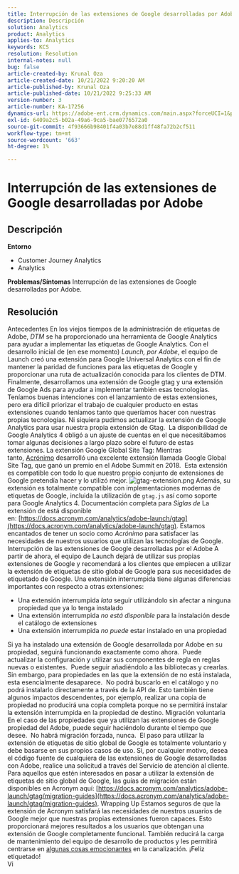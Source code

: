 ```yaml
---
title: Interrupción de las extensiones de Google desarrolladas por Adobe
description: Descripción
solution: Analytics
product: Analytics
applies-to: Analytics
keywords: KCS
resolution: Resolution
internal-notes: null
bug: false
article-created-by: Krunal Oza
article-created-date: 10/21/2022 9:20:20 AM
article-published-by: Krunal Oza
article-published-date: 10/21/2022 9:25:33 AM
version-number: 3
article-number: KA-17256
dynamics-url: https://adobe-ent.crm.dynamics.com/main.aspx?forceUCI=1&pagetype=entityrecord&etn=knowledgearticle&id=98c25394-2151-ed11-bba2-0022480867fb
exl-id: 6409a2c5-b02a-49a6-9ca5-bae0776572a0
source-git-commit: 4f93666b98401f4a03b7e88d1ff48fa72b2cf511
workflow-type: tm+mt
source-wordcount: '663'
ht-degree: 1%

---
```


# Interrupción de las extensiones de Google desarrolladas por Adobe

## Descripción

<b>Entorno</b>
- Customer Journey Analytics
- Analytics



<b>Problemas/Síntomas</b>
Interrupción de las extensiones de Google desarrolladas por Adobe.


## Resolución

Antecedentes En los viejos tiempos de la administración de etiquetas de Adobe, *DTM* se ha proporcionado una herramienta de Google Analytics para ayudar a implementar las etiquetas de Google Analytics.
Con el desarrollo inicial de (en ese momento) *Launch, por Adobe*, el equipo de Launch creó una extensión para Google Universal Analytics con el fin de mantener la paridad de funciones para las etiquetas de Google y proporcionar una ruta de actualización conocida para los clientes de DTM.
Finalmente, desarrollamos una extensión de Google gtag y una extensión de Google Ads para ayudar a implementar también esas tecnologías.  Teníamos buenas intenciones con el lanzamiento de estas extensiones, pero era difícil priorizar el trabajo de cualquier producto en estas extensiones cuando teníamos tanto que queríamos hacer con nuestras propias tecnologías. Ni siquiera pudimos actualizar la extensión de Google Analytics para usar nuestra propia extensión de Gtag. 
La disponibilidad de Google Analytics 4 obligó a un ajuste de cuentas en el que necesitábamos tomar algunas decisiones a largo plazo sobre el futuro de estas extensiones.
La extensión Google Global Site Tag: Mientras tanto, [Acrónimo](https://www.acronym.com/) desarrolló una excelente extensión llamada Google Global Site Tag, que ganó un premio en el Adobe Summit en 2018.  Esta extensión es compatible con todo lo que nuestro propio conjunto de extensiones de Google pretendía hacer y lo utilizó mejor.
![gtag-extension.png](https://experienceleaguecommunities.adobe.com/t5/image/serverpage/image-id/32446iD3F68A3559E15F49/image-size/large?v=v2&amp;amp;px=999 "gtag-extension.png")
Además, su extensión es totalmente compatible con implementaciones modernas de etiquetas de Google, incluida la utilización de `gtag.js` así como soporte para Google Analytics 4.
Documentación completa para *Siglas de* La extensión de está disponible en: [https://docs.acronym.com/analytics/adobe-launch/gtag](https://docs.acronym.com/analytics/adobe-launch/gtag).
Estamos encantados de tener un socio como *Acrónimo* para satisfacer las necesidades de nuestros usuarios que utilizan las tecnologías de Google.
Interrupción de las extensiones de Google desarrolladas por el Adobe A partir de ahora, el equipo de Launch dejará de utilizar sus propias extensiones de Google y recomendará a los clientes que empiecen a utilizar la extensión de etiquetas de sitio global de Google para sus necesidades de etiquetado de Google.
Una extensión interrumpida tiene algunas diferencias importantes con respecto a otras extensiones:
- Una extensión interrumpida *lata* seguir utilizándolo sin afectar a ninguna propiedad que ya lo tenga instalado
- Una extensión interrumpida *no está disponible* para la instalación desde el catálogo de extensiones
- Una extensión interrumpida *no puede* estar instalado en una propiedad

Si ya ha instalado una extensión de Google desarrollada por Adobe en su propiedad, seguirá funcionando exactamente como ahora.  Puede actualizar la configuración y utilizar sus componentes de regla en reglas nuevas o existentes.  Puede seguir añadiéndolo a las bibliotecas y crearlas.
Sin embargo, para propiedades en las que la extensión de no está instalada, esta esencialmente desaparece.  No podrá buscarlo en el catálogo y no podrá instalarlo directamente a través de la API de.
Esto también tiene algunos impactos descendentes, por ejemplo, realizar una copia de propiedad no producirá una copia completa porque no se permitirá instalar la extensión interrumpida en la propiedad de destino.
Migración voluntaria En el caso de las propiedades que ya utilizan las extensiones de Google propiedad del Adobe, puede seguir haciéndolo durante el tiempo que desee.  No habrá migración forzada, nunca.  El paso para utilizar la extensión de etiquetas de sitio global de Google es totalmente voluntario y debe basarse en sus propios casos de uso.
Si, por cualquier motivo, desea el código fuente de cualquiera de las extensiones de Google desarrolladas con Adobe, realice una solicitud a través del Servicio de atención al cliente.
Para aquellos que estén interesados en pasar a utilizar la extensión de etiquetas de sitio global de Google, las guías de migración están disponibles en Acronym aquí: [https://docs.acronym.com/analytics/adobe-launch/gtag/migration-guides](https://docs.acronym.com/analytics/adobe-launch/gtag/migration-guides).
Wrapping Up Estamos seguros de que la extensión de Acronym satisfará las necesidades de nuestros usuarios de Google mejor que nuestras propias extensiones fueron capaces. Esto proporcionará mejores resultados a los usuarios que obtengan una extensión de Google completamente funcional. También reducirá la carga de mantenimiento del equipo de desarrollo de productos y les permitirá centrarse en [algunas cosas emocionantes](https://experienceleaguecommunities.adobe.com/t5/adobe-experience-platform-launch/data-collection-roadmap/ba-p/401733) en la canalización.
¡Feliz etiquetado!<br>Vi
